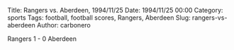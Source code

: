 Title: Rangers vs. Aberdeen, 1994/11/25
Date: 1994/11/25 00:00
Category: sports
Tags: football, football scores, Rangers, Aberdeen
Slug: rangers-vs-aberdeen
Author: carbonero


Rangers 1 - 0 Aberdeen

